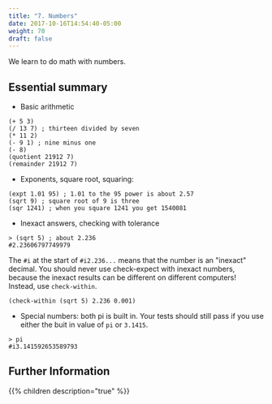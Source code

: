 ```yaml
---
title: "7. Numbers"
date: 2017-10-16T14:54:40-05:00
weight: 70
draft: false
---
```


We learn to do math with numbers. 
<!--more-->

## Essential summary

* Basic arithmetic
```racket
(+ 5 3)
(/ 13 7) ; thirteen divided by seven
(* 11 2)
(- 9 1) ; nine minus one
(- 8)
(quotient 21912 7)
(remainder 21912 7)
```

* Exponents, square root, squaring:
```racket
(expt 1.01 95) ; 1.01 to the 95 power is about 2.57
(sqrt 9) ; square root of 9 is three
(sqr 1241) ; when you square 1241 you get 1540081
```

* Inexact answers, checking with tolerance
```racket
> (sqrt 5) ; about 2.236
#2.23606797749979
```
The `#i` at the start of `#i2.236...` means that the number is an "inexact" decimal. 
You should never use check-expect with inexact numbers, because the inexact results can be different on different computers! Instead, use `check-within`.

```racket
(check-within (sqrt 5) 2.236 0.001)
```

* Special numbers: both pi is built in. Your tests should still pass if you use either the buit in value of `pi` or `3.1415`.

```racket
> pi
#i3.141592653589793
```

## Further Information

{{% children description="true" %}}

